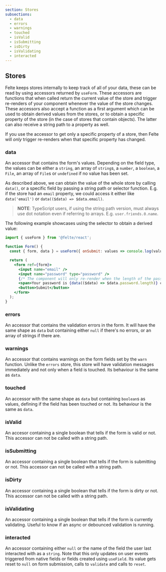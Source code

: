 ```yaml
---
section: Stores
subsections:
  - data
  - errors
  - warnings
  - touched
  - isValid
  - isSubmitting
  - isDirty
  - isValidating
  - interacted
---
```


## Stores

Felte keeps stores internally to keep track of all of your data, these can be read by using accessors returned by `useForm`. These accessors are functions that when called return the current value of the store and trigger re-renders of your component whenever the value of the store changes. These accessors also accept a function as a first argument which can be used to obtain derived values from the stores, or to obtain a specific property of the store (in the case of stores that contain objects). The latter can also receive a string path to a property as well.

If you use the accessor to get only a specific property of a store, then Felte will _only_ trigger re-renders when that specific property has changed.

### data

An accessor that contains the form's values. Depending on the field type, the values can be either a `string`, an array of `string`s, a `number`, a `boolean`, a `File`, an array of `File`s or `undefined` if no value has been set.

As described above, we can obtain the value of the whole store by calling `data()`, or a specific field by passing a string path or selector function. E.g. if the store had an `email` property, we could access it either like `data('email')` or `data(($data) => $data.email)`.

> **NOTE**: TypeScript users, if using the string path version, must always use dot notation even if referring to arrays. E.g. `user.friends.0.name`.

The following example showcases using the selector to obtain a derived value:

```jsx
import { useForm } from '@felte/react';

function Form() {
  const { form, data } = useForm({ onSubmit: values => console.log(values) });

  return (
    <form ref={form}>
      <input name="email" />
      <input name="password" type="password" />
      {/* The component will only re-render when the length of the password changes */}
      <span>Your password is {data(($data) => $data.password.length)} characters long</span>
      <button>Submit</button>
    </form>
  );
}
```

### errors

An accessor that contains the validation errors in the form. It will have the same shape as `data` but containing either `null` if there's no errors, or an array of strings if there are.

### warnings

An accessor that contains warnings on the form fields set by the `warn` function. Unlike the `errors` store, this store will have validation messages immediately and not only when a field is touched. Its behaviour is the same as `data`.

### touched

An accessor with the same shape as `data` but containing `boolean`s as values, defining if the field has been touched or not. Its behaviour is the same as `data`.

### isValid

An accesor containing a single boolean that tells if the form is valid or not. This accessor can not be called with a string path.

### isSubmitting

An accessor containing a single boolean that tells if the form is submitting or not. This accessor can not be called with a string path.

### isDirty

An accessor containing a single boolean that tells if the form is dirty or not. This accessor can not be called with a string path.

### isValidating

An accessor containing a single boolean that tells if the form is currently validating. Useful to know if an async or debounced validation is running.

### interacted

An accessor containing either `null` or the name of the field the user last interacted with as a `string`. Note that this only updates on user events triggered from native fields or fields created using `useField`. Its value gets reset to `null` on form submission, calls to `validate` and calls to `reset`.
